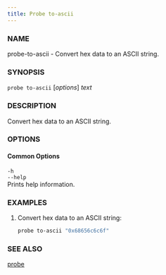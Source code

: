 ```yaml
---
title: Probe to-ascii
---
```


### NAME

probe-to-ascii - Convert hex data to an ASCII string.

### SYNOPSIS

`probe to-ascii` [*options*] _text_

### DESCRIPTION

Convert hex data to an ASCII string.

### OPTIONS

#### Common Options

`-h`  
`--help`  
Prints help information.

### EXAMPLES

1. Convert hex data to an ASCII string:
   ```sh
   probe to-ascii "0x68656c6c6f"
   ```

### SEE ALSO

[probe](./probe.md)
